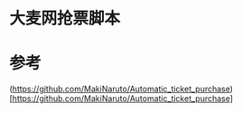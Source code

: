 # 大麦网抢票脚本

# 参考

(https://github.com/MakiNaruto/Automatic_ticket_purchase)[https://github.com/MakiNaruto/Automatic_ticket_purchase]

